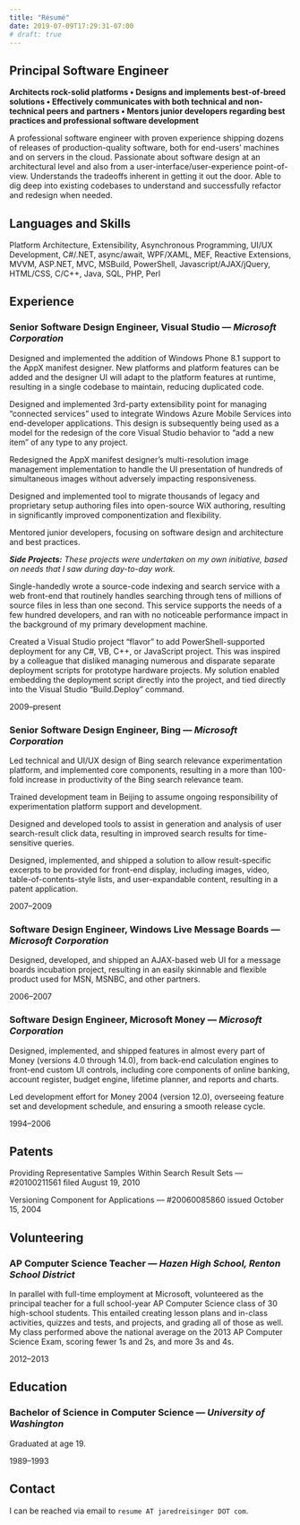 ```yaml
---
title: "Résumé"
date: 2019-07-09T17:29:31-07:00
# draft: true
---
```


## Principal Software Engineer

**Architects rock-solid platforms • Designs and implements best-of-breed solutions • Effectively communicates with both technical and non-technical peers and partners • Mentors junior developers regarding best practices and professional software development**

A professional software engineer with proven experience shipping dozens of releases of production-quality software, both for end-users’ machines and on servers in the cloud. Passionate about software design at an architectural level and also from a user-interface/user-experience point-of-view. Understands the tradeoffs inherent in getting it out the door. Able to dig deep into existing codebases to understand and successfully refactor and redesign when needed.

## Languages and Skills

Platform Architecture, Extensibility, Asynchronous Programming, UI/UX Development, C#/.NET, async/await, WPF/XAML, MEF, Reactive Extensions, MVVM, ASP.NET, MVC, MSBuild, PowerShell, Javascript/AJAX/jQuery, HTML/CSS, C/C++, Java, SQL, PHP, Perl

## Experience

### **Senior Software Design Engineer, Visual Studio** — _Microsoft Corporation_

Designed and implemented the addition of Windows Phone 8.1 support to the AppX manifest designer. New platforms and platform features can be added and the designer UI will adapt to the platform features at runtime, resulting in a single codebase to maintain, reducing duplicated code.

Designed and implemented 3rd-party extensibility point for managing “connected services” used to integrate Windows Azure Mobile Services into end-developer applications. This design is subsequently being used as a model for the redesign of the core Visual Studio behavior to “add a new item” of any type to any project.

Redesigned the AppX manifest designer’s multi-resolution image management implementation to handle the UI presentation of hundreds of simultaneous images without adversely impacting responsiveness.

Designed and implemented tool to migrate thousands of legacy and proprietary setup authoring files into open-source WiX authoring, resulting in significantly improved componentization and flexibility.

Mentored junior developers, focusing on software design and architecture and best practices.

_**Side Projects:** These projects were undertaken on my own initiative, based on needs that I saw during day-to-day work._

Single-handedly wrote a source-code indexing and search service with a web front-end that routinely handles searching through tens of millions of source files in less than one second. This service supports the needs of a few hundred developers, and ran with no noticeable performance impact in the background of my primary development machine.

Created a Visual Studio project “flavor” to add PowerShell-supported deployment for any C#, VB, C++, or JavaScript project. This was inspired by a colleague that disliked managing numerous and disparate separate deployment scripts for prototype hardware projects. My solution enabled embedding the deployment script directly into the project, and tied directly into the Visual Studio “Build.Deploy” command.

2009–present


### **Senior Software Design Engineer, Bing** — _Microsoft Corporation_

Led technical and UI/UX design of Bing search relevance experimentation platform, and implemented core components, resulting in a more than 100-fold increase in productivity of the Bing search relevance team.

Trained development team in Beijing to assume ongoing responsibility of experimentation platform support and development.

Designed and developed tools to assist in generation and analysis of user search-result click data, resulting in improved search results for time-sensitive queries.

Designed, implemented, and shipped a solution to allow result-specific excerpts to be provided for front-end display, including images, video, table-of-contents-style lists, and user-expandable content, resulting in a patent application.

2007–2009


### **Software Design Engineer, Windows Live Message Boards** — _Microsoft Corporation_

Designed, developed, and shipped an AJAX-based web UI for a message boards incubation project, resulting in an easily skinnable and flexible product used for MSN, MSNBC, and other partners.

2006–2007

### **Software Design Engineer, Microsoft Money** — _Microsoft Corporation_

Designed, implemented, and shipped features in almost every part of Money (versions 4.0 through 14.0), from back-end calculation engines to front-end custom UI controls, including core components of online banking, account register, budget engine, lifetime planner, and reports and charts.

Led development effort for Money 2004 (version 12.0), overseeing feature set and development schedule, and ensuring a smooth release cycle.

1994–2006


## Patents

Providing Representative Samples Within Search Result Sets — #20100211561
filed August 19, 2010

Versioning Component for Applications — #20060085860
issued October 15, 2004

## Volunteering

### **AP Computer Science Teacher** — _Hazen High School, Renton School District_

In parallel with full-time employment at Microsoft, volunteered as the principal teacher for a full school-year AP Computer Science class of 30 high-school students. This entailed creating lesson plans and in-class activities, quizzes and tests, and projects, and grading all of those as well. My class performed above the national average on the 2013 AP Computer Science Exam, scoring fewer 1s and 2s, and more 3s and 4s.

2012–2013


## Education

### **Bachelor of Science in Computer Science** — _University of Washington_

Graduated at age 19.

1989–1993


## Contact

I can be reached via email to `resume AT jaredreisinger DOT com`.